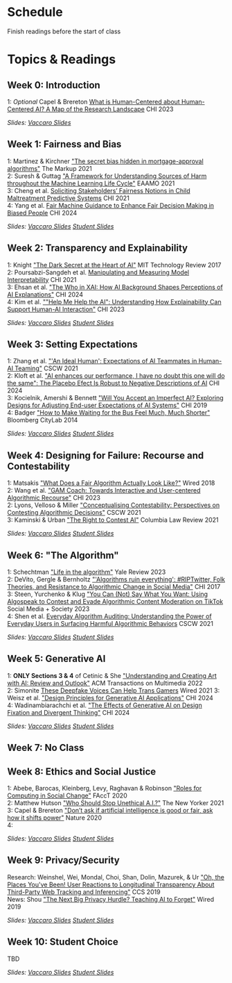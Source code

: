 
# Schedule

Finish readings before the start of class  

# Topics & Readings

## Week 0: Introduction
1: _Optional_ Capel & Brereton [What is Human-Centered about Human-Centered AI? A Map of the Research Landscape](https://dl.acm.org/doi/full/10.1145/3544548.3580959) CHI 2023    

_Slides: [Vaccaro Slides](https://drive.google.com/drive/folders/1ZITVvr1xZC3Y5t2y9AKT7SBIuqELwMVu?usp=sharing)_    

## Week 1: Fairness and Bias

1: Martinez & Kirchner ["The secret bias hidden in mortgage-approval algorithms"](https://themarkup.org/denied/2021/08/25/the-secret-bias-hidden-in-mortgage-approval-algorithms) The Markup 2021   
2: Suresh & Guttag ["A Framework for Understanding Sources of Harm throughout the Machine Learning Life Cycle"](https://dl.acm.org/doi/10.1145/3465416.3483305) EAAMO 2021   
3: Cheng et al. [Soliciting Stakeholders’ Fairness Notions in Child Maltreatment Predictive Systems](https://dl.acm.org/doi/abs/10.1145/3411764.3445308) CHI 2021   
4: Yang et al. [Fair Machine Guidance to Enhance Fair Decision Making in Biased People](https://dl.acm.org/doi/full/10.1145/3613904.3642627) CHI 2024   

_Slides: [Vaccaro Slides](https://drive.google.com/drive/folders/1ZITVvr1xZC3Y5t2y9AKT7SBIuqELwMVu?usp=sharing) [Student Slides](https://drive.google.com/drive/folders/1dCDxycqfbXKI5tYDmxAY2ZvtPCMKd1Zm?usp=sharing)_    

## Week 2: Transparency and Explainability

1: Knight ["The Dark Secret at the Heart of AI"](https://www.technologyreview.com/2017/04/11/5113/the-dark-secret-at-the-heart-of-ai/) MIT Technology Review 2017  
2: Poursabzi-Sangdeh et al. [Manipulating and Measuring Model Interpretability](https://dl.acm.org/doi/10.1145/3411764.3445315) CHI 2021   
3: Ehsan et al. ["The Who in XAI: How AI Background Shapes Perceptions of AI
Explanations"](https://dl.acm.org/doi/full/10.1145/3613904.3642474) CHI 2024   
4: Kim et al. [""Help Me Help the AI": Understanding How Explainability Can
Support Human-AI Interaction"](https://dl.acm.org/doi/full/10.1145/3544548.3581001) CHI 2023  

_Slides: [Vaccaro Slides](https://drive.google.com/drive/folders/1ZITVvr1xZC3Y5t2y9AKT7SBIuqELwMVu?usp=sharing) [Student Slides](https://drive.google.com/drive/folders/1dCDxycqfbXKI5tYDmxAY2ZvtPCMKd1Zm?usp=sharing)_     

## Week 3: Setting Expectations
1: Zhang et al. ["'An Ideal Human': Expectations of AI Teammates in Human-AI Teaming"](https://dl.acm.org/doi/10.1145/3432945) CSCW 2021   
2: Kloft et al. ["AI enhances our performance, I have no doubt this one will do the same": The Placebo Efect Is Robust to Negative Descriptions of AI](https://dl.acm.org/doi/full/10.1145/3613904.3642633) CHI 2024   
3: Kocielnik, Amershi & Bennett ["Will You Accept an Imperfect AI? Exploring Designs for Adjusting End-user Expectations of AI Systems"](https://www.microsoft.com/en-us/research/uploads/prod/2019/01/chi19_kocielnik_et_al.pdf) CHI 2019   
4: Badger ["How to Make Waiting for the Bus Feel Much, Much Shorter"](https://www.bloomberg.com/news/articles/2014-01-22/how-to-make-waiting-for-the-bus-feel-much-much-shorter) Bloomberg CityLab 2014


_Slides: [Vaccaro Slides](https://drive.google.com/drive/folders/1ZITVvr1xZC3Y5t2y9AKT7SBIuqELwMVu?usp=sharing) [Student Slides](https://drive.google.com/drive/folders/1dCDxycqfbXKI5tYDmxAY2ZvtPCMKd1Zm?usp=sharing)_    

## Week 4: Designing for Failure: Recourse and Contestability  
1: Matsakis ["What Does a Fair Algorithm Actually Look Like?"](https://www.wired.com/story/what-does-a-fair-algorithm-look-like/) Wired 2018   
2: Wang et al. ["GAM Coach: Towards Interactive and User-centered Algorithmic Recourse"](https://dl.acm.org/doi/full/10.1145/3544548.3580816) CHI 2023   
2: Lyons, Velloso & Miller ["Conceptualising Contestability: Perspectives on Contesting Algorithmic Decisions"](https://dl.acm.org/doi/abs/10.1145/3449180) CSCW 2021   
3: Kaminski & Urban ["The Right to Contest AI"](https://www.jstor.org/stable/27083420) Columbia Law Review 2021   

_Slides: [Vaccaro Slides](https://drive.google.com/drive/folders/1ZITVvr1xZC3Y5t2y9AKT7SBIuqELwMVu?usp=sharing) [Student Slides](https://drive.google.com/drive/folders/1dCDxycqfbXKI5tYDmxAY2ZvtPCMKd1Zm?usp=sharing)_    

## Week 6: "The Algorithm"
1: Schechtman ["Life in the algorithm"](https://yalereview.org/article/anna-shechtman-algorithm-kyle-chayka-taylor-lorenz) Yale Review 2023   
2: DeVito, Gergle & Bernholtz ["'Algorithms ruin everything': #RIPTwitter, Folk Theories, and Resistance to Algorithmic Change in Social Media"](https://dl.acm.org/doi/abs/10.1145/3025453.3025659) CHI 2017    
3: Steen, Yurchenko & Klug ["You Can (Not) Say What You Want: Using Algospeak to Contest and Evade Algorithmic Content Moderation on TikTok](https://journals.sagepub.com/doi/full/10.1177/20563051231194586) Social Media + Society 2023    
4: Shen et al. [Everyday Algorithm Auditing: Understanding the Power of Everyday Users in Surfacing Harmful Algorithmic Behaviors](https://dl.acm.org/doi/abs/10.1145/3479577) CSCW 2021   


_Slides: [Vaccaro Slides](https://drive.google.com/drive/folders/1ZITVvr1xZC3Y5t2y9AKT7SBIuqELwMVu?usp=sharing) [Student Slides](https://drive.google.com/drive/folders/1dCDxycqfbXKI5tYDmxAY2ZvtPCMKd1Zm?usp=sharing)_      

## Week 5: Generative AI
1: **ONLY Sections 3 & 4** of Cetinic & She ["Understanding and Creating Art with AI: Review and Outlook"](https://dl.acm.org/doi/full/10.1145/3475799) ACM Transactions on Multimedia 2022   
2: Simonite [These Deepfake Voices Can Help Trans Gamers](https://www.wired.com/story/deepfake-voices-help-trans-gamers/) Wired 2021
3: Weisz et al. ["Design Principles for Generative AI Applications"](https://dl.acm.org/doi/full/10.1145/3613904.3642466) CHI 2024    
4: Wadinambiarachchi et al. ["The Effects of Generative AI on Design Fixation and Divergent Thinking"](https://dl.acm.org/doi/full/10.1145/3613904.3642919) CHI 2024 

_Slides: [Vaccaro Slides](https://drive.google.com/drive/folders/1ZITVvr1xZC3Y5t2y9AKT7SBIuqELwMVu?usp=sharing) [Student Slides](https://drive.google.com/drive/folders/1dCDxycqfbXKI5tYDmxAY2ZvtPCMKd1Zm?usp=sharing)_    


## Week 7: No Class

## Week 8: Ethics and Social Justice  
1: Abebe, Barocas, Kleinberg, Levy, Raghavan & Robinson ["Roles for Computing in Social Change"](https://arxiv.org/pdf/1912.04883.pdf) FAccT 2020   
2: Matthew Hutson ["Who Should Stop Unethical A.I.?"](https://www.newyorker.com/tech/annals-of-technology/who-should-stop-unethical-ai) The New Yorker 2021  
3: Capel & Brereton ["Don’t ask if artificial intelligence is good or fair, ask how it shifts power"](https://www.nature.com/articles/d41586-020-02003-2) Nature 2020       
4:   

_Slides: [Vaccaro Slides](https://drive.google.com/drive/folders/1ZITVvr1xZC3Y5t2y9AKT7SBIuqELwMVu?usp=sharing) [Student Slides](https://drive.google.com/drive/folders/1dCDxycqfbXKI5tYDmxAY2ZvtPCMKd1Zm?usp=sharing)_    

## Week 9: Privacy/Security
Research: Weinshel, Wei, Mondal, Choi, Shan, Dolin, Mazurek, & Ur ["Oh, the Places You've Been! User Reactions to Longitudinal Transparency About Third-Party Web Tracking and Inferencing"](https://dl.acm.org/doi/abs/10.1145/3319535.3363200) CCS 2019  
News: Shou ["The Next Big Privacy Hurdle? Teaching AI to Forget"](https://www.wired.com/story/the-next-big-privacy-hurdle-teaching-ai-to-forget/) Wired 2019    

_Slides: [Vaccaro Slides](https://drive.google.com/drive/folders/1ZITVvr1xZC3Y5t2y9AKT7SBIuqELwMVu?usp=sharing) [Student Slides](https://drive.google.com/drive/folders/1dCDxycqfbXKI5tYDmxAY2ZvtPCMKd1Zm?usp=sharing)_    


## Week 10: Student Choice   
TBD  

_Slides: [Vaccaro Slides](https://drive.google.com/drive/folders/1ZITVvr1xZC3Y5t2y9AKT7SBIuqELwMVu?usp=sharing) [Student Slides](https://drive.google.com/drive/folders/1dCDxycqfbXKI5tYDmxAY2ZvtPCMKd1Zm?usp=sharing)_    
